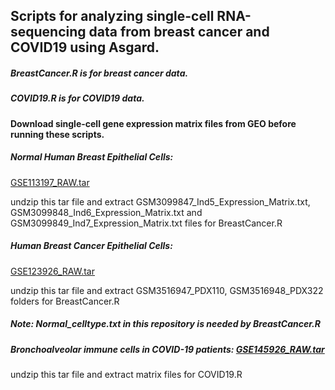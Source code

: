## Scripts for analyzing single-cell RNA-sequencing data from breast cancer and COVID19 using Asgard.
##### BreastCancer.R is for breast cancer data.
##### COVID19.R is for COVID19 data.

#### Download single-cell gene expression matrix files from GEO before running these scripts.
##### Normal Human Breast Epithelial Cells:
[GSE113197_RAW.tar](https://www.ncbi.nlm.nih.gov/geo/download/?acc=GSE113197&format=file)

undzip this tar file and extract GSM3099847_Ind5_Expression_Matrix.txt, GSM3099848_Ind6_Expression_Matrix.txt and GSM3099849_Ind7_Expression_Matrix.txt files for BreastCancer.R

##### Human Breast Cancer Epithelial Cells:
[GSE123926_RAW.tar](https://www.ncbi.nlm.nih.gov/geo/download/?acc=GSE123926&format=file)

undzip this tar file and extract GSM3516947_PDX110, GSM3516948_PDX322 folders for BreastCancer.R

##### Note: Normal_celltype.txt in this repository is needed by BreastCancer.R

##### Bronchoalveolar immune cells in COVID-19 patients: [GSE145926_RAW.tar](https://www.ncbi.nlm.nih.gov/geo/download/?acc=GSE145926&format=file)

undzip this tar file and extract matrix files for COVID19.R

